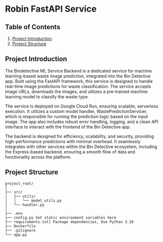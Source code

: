 # Robin FastAPI Service

## Table of Contents

1. [Project Introduction](#project-introduction)
2. [Project Structure](#project-structure)

## Project Introduction

The Bindetective ML Service Backend is a dedicated service for machine learning-based waste image prediction, integrated into the Bin Detective app. Built using the FastAPI framework, this service is designed to handle real-time image predictions for waste classification. The service accepts image URLs, downloads the images, and utilizes a pre-trained machine learning model to classify the waste type.

The service is deployed on Google Cloud Run, ensuring scalable, serverless execution. It utilizes a custom model handler, WastePredictionServicer, which is responsible for running the prediction logic based on the input image. The app also includes robust error handling, logging, and a clean API interface to interact with the frontend of the Bin Detective app.

The backend is designed for efficiency, scalability, and security, providing high-performance predictions with minimal overhead. It seamlessly integrates with other services within the Bin Detective ecosystem, including the Express-based backend, ensuring a smooth flow of data and functionality across the platform.

## Project Structure

```plain
project_root/
│
├── src/
│   ├── utils/
│   │   └── model_utils.py
│   └── handler.py
│
├── .env
├── config.py Set static environment variables here
├── requirements.txt] Package dependencies, Use Python 3.10
├── Dockerfile
├── .gitignore
└── app.py
```

